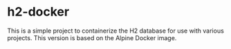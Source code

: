 # h2-docker
This is a simple project to containerize the H2 database for use with various projects. This version is based on the Alpine Docker image.